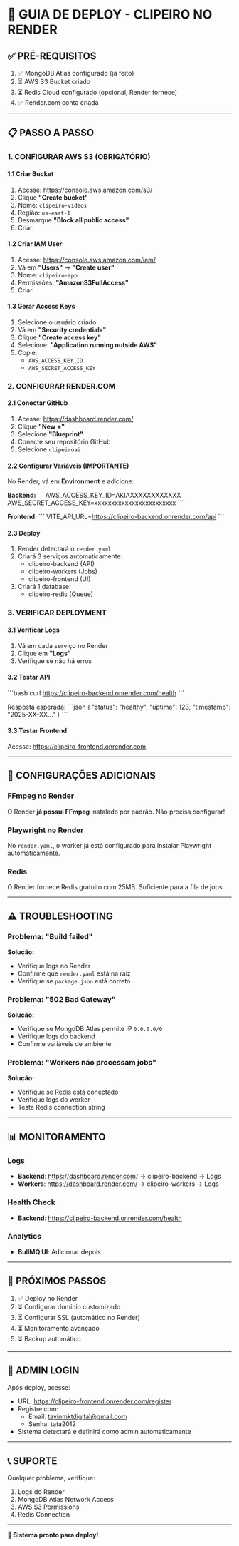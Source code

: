 # 🚀 GUIA DE DEPLOY - CLIPEIRO NO RENDER

## ✅ PRÉ-REQUISITOS

1. ✅ MongoDB Atlas configurado (já feito)
2. ⏳ AWS S3 Bucket criado
3. ⏳ Redis Cloud configurado (opcional, Render fornece)
4. ✅ Render.com conta criada

---

## 📋 PASSO A PASSO

### 1. CONFIGURAR AWS S3 (OBRIGATÓRIO)

#### 1.1 Criar Bucket
1. Acesse: https://console.aws.amazon.com/s3/
2. Clique **"Create bucket"**
3. Nome: `clipeiro-videos`
4. Região: `us-east-1`
5. Desmarque **"Block all public access"**
6. Criar

#### 1.2 Criar IAM User
1. Acesse: https://console.aws.amazon.com/iam/
2. Vá em **"Users"** → **"Create user"**
3. Nome: `clipeiro-app`
4. Permissões: **"AmazonS3FullAccess"**
5. Criar

#### 1.3 Gerar Access Keys
1. Selecione o usuário criado
2. Vá em **"Security credentials"**
3. Clique **"Create access key"**
4. Selecione: **"Application running outside AWS"**
5. Copie:
   - `AWS_ACCESS_KEY_ID`
   - `AWS_SECRET_ACCESS_KEY`

### 2. CONFIGURAR RENDER.COM

#### 2.1 Conectar GitHub
1. Acesse: https://dashboard.render.com/
2. Clique **"New +"**
3. Selecione **"Blueprint"**
4. Conecte seu repositório GitHub
5. Selecione `clipeiroai`

#### 2.2 Configurar Variáveis (IMPORTANTE)
No Render, vá em **Environment** e adicione:

**Backend:**
\`\`\`
AWS_ACCESS_KEY_ID=AKIAXXXXXXXXXXXX
AWS_SECRET_ACCESS_KEY=xxxxxxxxxxxxxxxxxxxxxxxx
\`\`\`

**Frontend:**
\`\`\`
VITE_API_URL=https://clipeiro-backend.onrender.com/api
\`\`\`

#### 2.3 Deploy
1. Render detectará o `render.yaml`
2. Criará 3 serviços automaticamente:
   - clipeiro-backend (API)
   - clipeiro-workers (Jobs)
   - clipeiro-frontend (UI)
3. Criará 1 database:
   - clipeiro-redis (Queue)

### 3. VERIFICAR DEPLOYMENT

#### 3.1 Verificar Logs
1. Vá em cada serviço no Render
2. Clique em **"Logs"**
3. Verifique se não há erros

#### 3.2 Testar API
\`\`\`bash
curl https://clipeiro-backend.onrender.com/health
\`\`\`

Resposta esperada:
\`\`\`json
{
  "status": "healthy",
  "uptime": 123,
  "timestamp": "2025-XX-XX..."
}
\`\`\`

#### 3.3 Testar Frontend
Acesse: https://clipeiro-frontend.onrender.com

---

## 🔧 CONFIGURAÇÕES ADICIONAIS

### FFmpeg no Render
O Render **já possui FFmpeg** instalado por padrão. Não precisa configurar!

### Playwright no Render
No `render.yaml`, o worker já está configurado para instalar Playwright automaticamente.

### Redis
O Render fornece Redis gratuito com 25MB. Suficiente para a fila de jobs.

---

## ⚠️ TROUBLESHOOTING

### Problema: "Build failed"
**Solução:**
- Verifique logs no Render
- Confirme que `render.yaml` está na raiz
- Verifique se `package.json` está correto

### Problema: "502 Bad Gateway"
**Solução:**
- Verifique se MongoDB Atlas permite IP `0.0.0.0/0`
- Verifique logs do backend
- Confirme variáveis de ambiente

### Problema: "Workers não processam jobs"
**Solução:**
- Verifique se Redis está conectado
- Verifique logs do worker
- Teste Redis connection string

---

## 📊 MONITORAMENTO

### Logs
- **Backend**: https://dashboard.render.com/ → clipeiro-backend → Logs
- **Workers**: https://dashboard.render.com/ → clipeiro-workers → Logs

### Health Check
- **Backend**: https://clipeiro-backend.onrender.com/health

### Analytics
- **BullMQ UI**: Adicionar depois

---

## 🎯 PRÓXIMOS PASSOS

1. ✅ Deploy no Render
2. ⏳ Configurar domínio customizado
3. ⏳ Configurar SSL (automático no Render)
4. ⏳ Monitoramento avançado
5. ⏳ Backup automático

---

## 👑 ADMIN LOGIN

Após deploy, acesse:
- URL: https://clipeiro-frontend.onrender.com/register
- Registre com:
  - Email: tavinmktdigital@gmail.com
  - Senha: tata2012
- Sistema detectará e definirá como admin automaticamente

---

## 📞 SUPORTE

Qualquer problema, verifique:
1. Logs do Render
2. MongoDB Atlas Network Access
3. AWS S3 Permissions
4. Redis Connection

---

**🎉 Sistema pronto para deploy!**
